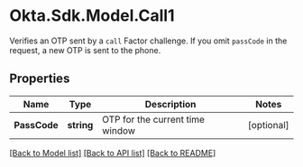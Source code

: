 # Okta.Sdk.Model.Call1
Verifies an OTP sent by a `call` Factor challenge. If you omit `passCode` in the request, a new OTP is sent to the phone.

## Properties

Name | Type | Description | Notes
------------ | ------------- | ------------- | -------------
**PassCode** | **string** | OTP for the current time window | [optional] 

[[Back to Model list]](../README.md#documentation-for-models) [[Back to API list]](../README.md#documentation-for-api-endpoints) [[Back to README]](../README.md)

